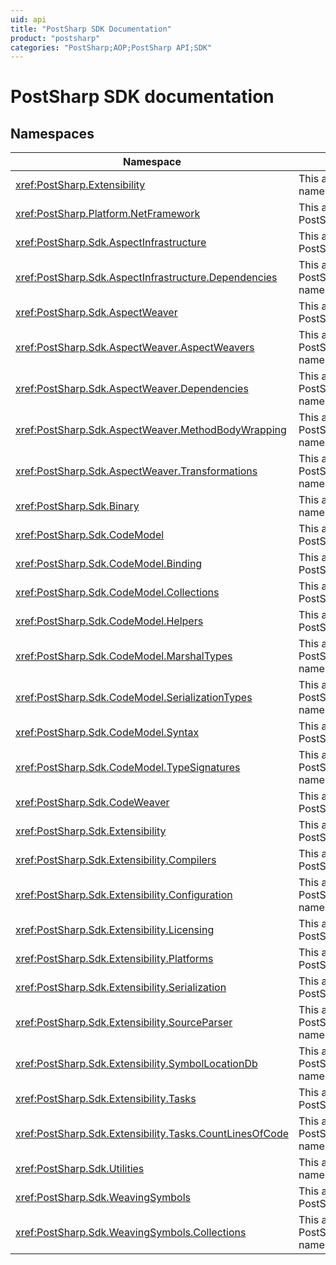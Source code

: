 ```yaml
---
uid: api
title: "PostSharp SDK Documentation"
product: "postsharp"
categories: "PostSharp;AOP;PostSharp API;SDK"
---
```

# PostSharp SDK documentation

## Namespaces

| Namespace | Description |
|-----------|-------------|
| <xref:PostSharp.Extensibility> | This article documents the PostSharp.Extensibility namespace. |
| <xref:PostSharp.Platform.NetFramework> | This article documents the PostSharp.Platform.NetFramework namespace. |
| <xref:PostSharp.Sdk.AspectInfrastructure> | This article documents the PostSharp.Sdk.AspectInfrastructure namespace. |
| <xref:PostSharp.Sdk.AspectInfrastructure.Dependencies> | This article documents the PostSharp.Sdk.AspectInfrastructure.Dependencies namespace. |
| <xref:PostSharp.Sdk.AspectWeaver> | This article documents the PostSharp.Sdk.AspectWeaver namespace. |
| <xref:PostSharp.Sdk.AspectWeaver.AspectWeavers> | This article documents the PostSharp.Sdk.AspectWeaver.AspectWeavers namespace. |
| <xref:PostSharp.Sdk.AspectWeaver.Dependencies> | This article documents the PostSharp.Sdk.AspectWeaver.Dependencies namespace. |
| <xref:PostSharp.Sdk.AspectWeaver.MethodBodyWrapping> | This article documents the PostSharp.Sdk.AspectWeaver.MethodBodyWrapping namespace. |
| <xref:PostSharp.Sdk.AspectWeaver.Transformations> | This article documents the PostSharp.Sdk.AspectWeaver.Transformations namespace. |
| <xref:PostSharp.Sdk.Binary> | This article documents the PostSharp.Sdk.Binary namespace. |
| <xref:PostSharp.Sdk.CodeModel> | This article documents the PostSharp.Sdk.CodeModel namespace. |
| <xref:PostSharp.Sdk.CodeModel.Binding> | This article documents the PostSharp.Sdk.CodeModel.Binding namespace. |
| <xref:PostSharp.Sdk.CodeModel.Collections> | This article documents the PostSharp.Sdk.CodeModel.Collections namespace. |
| <xref:PostSharp.Sdk.CodeModel.Helpers> | This article documents the PostSharp.Sdk.CodeModel.Helpers namespace. |
| <xref:PostSharp.Sdk.CodeModel.MarshalTypes> | This article documents the PostSharp.Sdk.CodeModel.MarshalTypes namespace. |
| <xref:PostSharp.Sdk.CodeModel.SerializationTypes> | This article documents the PostSharp.Sdk.CodeModel.SerializationTypes namespace. |
| <xref:PostSharp.Sdk.CodeModel.Syntax> | This article documents the PostSharp.Sdk.CodeModel.Syntax namespace. |
| <xref:PostSharp.Sdk.CodeModel.TypeSignatures> | This article documents the PostSharp.Sdk.CodeModel.TypeSignatures namespace. |
| <xref:PostSharp.Sdk.CodeWeaver> | This article documents the PostSharp.Sdk.CodeWeaver namespace. |
| <xref:PostSharp.Sdk.Extensibility> | This article documents the PostSharp.Sdk.Extensibility namespace. |
| <xref:PostSharp.Sdk.Extensibility.Compilers> | This article documents the PostSharp.Sdk.Extensibility.Compilers namespace. |
| <xref:PostSharp.Sdk.Extensibility.Configuration> | This article documents the PostSharp.Sdk.Extensibility.Configuration namespace. |
| <xref:PostSharp.Sdk.Extensibility.Licensing> | This article documents the PostSharp.Sdk.Extensibility.Licensing namespace. |
| <xref:PostSharp.Sdk.Extensibility.Platforms> | This article documents the PostSharp.Sdk.Extensibility.Platforms namespace. |
| <xref:PostSharp.Sdk.Extensibility.Serialization> | This article documents the PostSharp.Sdk.Extensibility.Serialization namespace. |
| <xref:PostSharp.Sdk.Extensibility.SourceParser> | This article documents the PostSharp.Sdk.Extensibility.SourceParser namespace. |
| <xref:PostSharp.Sdk.Extensibility.SymbolLocationDb> | This article documents the PostSharp.Sdk.Extensibility.SymbolLocationDb namespace. |
| <xref:PostSharp.Sdk.Extensibility.Tasks> | This article documents the PostSharp.Sdk.Extensibility.Tasks namespace. |
| <xref:PostSharp.Sdk.Extensibility.Tasks.CountLinesOfCode> | This article documents the PostSharp.Sdk.Extensibility.Tasks.CountLinesOfCode namespace. |
| <xref:PostSharp.Sdk.Utilities> | This article documents the PostSharp.Sdk.Utilities namespace. |
| <xref:PostSharp.Sdk.WeavingSymbols> | This article documents the PostSharp.Sdk.WeavingSymbols namespace. |
| <xref:PostSharp.Sdk.WeavingSymbols.Collections> | This article documents the PostSharp.Sdk.WeavingSymbols.Collections namespace. |
